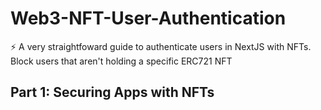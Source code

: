 # Web3-NFT-User-Authentication
⚡ A very straightfoward guide to authenticate users in NextJS with NFTs. Block users that aren't holding a specific ERC721 NFT


<h2>Part 1: Securing Apps with NFTs</h2>

